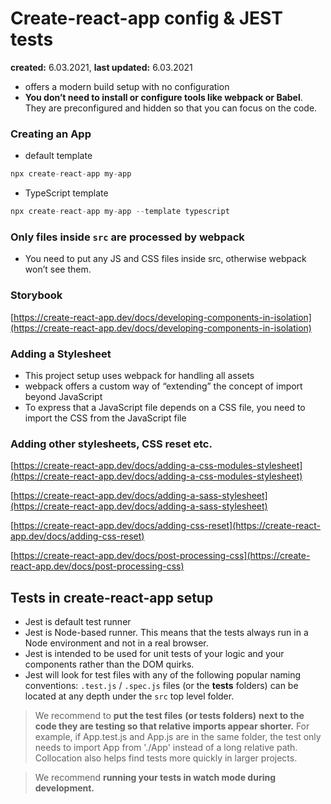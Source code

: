 # Create-react-app config & JEST tests

**created:** 6.03.2021, **last updated:** 6.03.2021

- offers a modern build setup with no configuration
- **You don’t need to install or configure tools like webpack or Babel**. They are preconfigured and hidden so that you can focus on the code.

### Creating an App

- default template

```jsx
npx create-react-app my-app
```

- TypeScript template

```jsx
npx create-react-app my-app --template typescript
```

### Only files inside `src` are processed by webpack

- You need to put any JS and CSS files inside src, otherwise webpack won’t see them.

### Storybook

[https://create-react-app.dev/docs/developing-components-in-isolation](https://create-react-app.dev/docs/developing-components-in-isolation)

### Adding a Stylesheet

- This project setup uses webpack for handling all assets
- webpack offers a custom way of “extending” the concept of import beyond JavaScript
- To express that a JavaScript file depends on a CSS file, you need to import the CSS from the JavaScript file

### Adding other stylesheets, CSS reset etc.

[https://create-react-app.dev/docs/adding-a-css-modules-stylesheet](https://create-react-app.dev/docs/adding-a-css-modules-stylesheet)

[https://create-react-app.dev/docs/adding-a-sass-stylesheet](https://create-react-app.dev/docs/adding-a-sass-stylesheet)

[https://create-react-app.dev/docs/adding-css-reset](https://create-react-app.dev/docs/adding-css-reset)

[https://create-react-app.dev/docs/post-processing-css](https://create-react-app.dev/docs/post-processing-css)

## Tests in create-react-app setup

- Jest is default test runner
- Jest is Node-based runner. This means that the tests always run in a Node environment and not in a real browser.
- Jest is intended to be used for unit tests of your logic and your components rather than the DOM quirks.
- Jest will look for test files with any of the following popular naming conventions:  `.test.js` / `.spec.js` files (or the __tests__ folders) can be located at any depth under the `src` top level folder.

> We recommend to **put the test files** **(or tests folders)** **next to the code they are testing so that relative imports appear shorter.** For example, if App.test.js and App.js are in the same folder, the test only needs to import App from './App' instead of a long relative path. Collocation also helps find tests more quickly in larger projects.

> We recommend **running your tests in watch mode during development.**